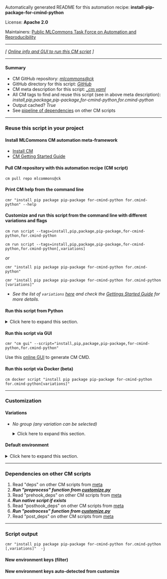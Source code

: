 Automatically generated README for this automation recipe: **install-pip-package-for-cmind-python**

License: **Apache 2.0**

Maintainers: [Public MLCommons Task Force on Automation and Reproducibility](https://github.com/mlcommons/ck/blob/master/docs/taskforce.md)

---
*[ [Online info and GUI to run this CM script](https://access.cknowledge.org/playground/?action=scripts&name=install-pip-package-for-cmind-python,b16ed087abab459c) ]*

---
#### Summary

* CM GitHub repository: *[mlcommons@ck](https://github.com/mlcommons/ck/tree/dev/cm-mlops)*
* GitHub directory for this script: *[GitHub](https://github.com/mlcommons/ck/tree/dev/cm-mlops/script/install-pip-package-for-cmind-python)*
* CM meta description for this script: *[_cm.yaml](_cm.yaml)*
* All CM tags to find and reuse this script (see in above meta description): *install,pip,package,pip-package,for-cmind-python,for.cmind-python*
* Output cached? *True*
* See [pipeline of dependencies](#dependencies-on-other-cm-scripts) on other CM scripts


---
### Reuse this script in your project

#### Install MLCommons CM automation meta-framework

* [Install CM](https://access.cknowledge.org/playground/?action=install)
* [CM Getting Started Guide](https://github.com/mlcommons/ck/blob/master/docs/getting-started.md)

#### Pull CM repository with this automation recipe (CM script)

```cm pull repo mlcommons@ck```

#### Print CM help from the command line

````cmr "install pip package pip-package for-cmind-python for.cmind-python" --help````

#### Customize and run this script from the command line with different variations and flags

`cm run script --tags=install,pip,package,pip-package,for-cmind-python,for.cmind-python`

`cm run script --tags=install,pip,package,pip-package,for-cmind-python,for.cmind-python[,variations] `

*or*

`cmr "install pip package pip-package for-cmind-python for.cmind-python"`

`cmr "install pip package pip-package for-cmind-python for.cmind-python [variations]" `


* *See the list of `variations` [here](#variations) and check the [Gettings Started Guide](https://github.com/mlcommons/ck/blob/dev/docs/getting-started.md) for more details.*

#### Run this script from Python

<details>
<summary>Click here to expand this section.</summary>

```python

import cmind

r = cmind.access({'action':'run'
                  'automation':'script',
                  'tags':'install,pip,package,pip-package,for-cmind-python,for.cmind-python'
                  'out':'con',
                  ...
                  (other input keys for this script)
                  ...
                 })

if r['return']>0:
    print (r['error'])

```

</details>


#### Run this script via GUI

```cmr "cm gui" --script="install,pip,package,pip-package,for-cmind-python,for.cmind-python"```

Use this [online GUI](https://cKnowledge.org/cm-gui/?tags=install,pip,package,pip-package,for-cmind-python,for.cmind-python) to generate CM CMD.

#### Run this script via Docker (beta)

`cm docker script "install pip package pip-package for-cmind-python for.cmind-python[variations]" `

___
### Customization


#### Variations

  * *No group (any variation can be selected)*
    <details>
    <summary>Click here to expand this section.</summary>

    * `_package.#`
      - Environment variables:
        - *CM_PIP_PACKAGE_NAME*: `#`
      - Workflow:

    </details>

#### Default environment

<details>
<summary>Click here to expand this section.</summary>

These keys can be updated via `--env.KEY=VALUE` or `env` dictionary in `@input.json` or using script flags.


</details>

___
### Dependencies on other CM scripts


  1. Read "deps" on other CM scripts from [meta](https://github.com/mlcommons/ck/tree/dev/cm-mlops/script/install-pip-package-for-cmind-python/_cm.yaml)
  1. ***Run "preprocess" function from [customize.py](https://github.com/mlcommons/ck/tree/dev/cm-mlops/script/install-pip-package-for-cmind-python/customize.py)***
  1. Read "prehook_deps" on other CM scripts from [meta](https://github.com/mlcommons/ck/tree/dev/cm-mlops/script/install-pip-package-for-cmind-python/_cm.yaml)
  1. ***Run native script if exists***
  1. Read "posthook_deps" on other CM scripts from [meta](https://github.com/mlcommons/ck/tree/dev/cm-mlops/script/install-pip-package-for-cmind-python/_cm.yaml)
  1. ***Run "postrocess" function from [customize.py](https://github.com/mlcommons/ck/tree/dev/cm-mlops/script/install-pip-package-for-cmind-python/customize.py)***
  1. Read "post_deps" on other CM scripts from [meta](https://github.com/mlcommons/ck/tree/dev/cm-mlops/script/install-pip-package-for-cmind-python/_cm.yaml)

___
### Script output
`cmr "install pip package pip-package for-cmind-python for.cmind-python [,variations]"  -j`
#### New environment keys (filter)

#### New environment keys auto-detected from customize
